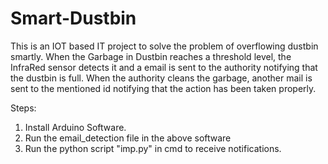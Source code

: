 # Smart-Dustbin
This is an IOT based IT project to solve the problem of overflowing dustbin smartly. 
When the Garbage in Dustbin reaches a threshold  level, the InfraRed sensor detects it and a email is sent to the authority notifying that
the dustbin is full.
When the authority cleans the garbage, another mail is sent to the mentioned id notifying that the action has been taken properly. 

Steps:
1. Install Arduino Software.
2. Run the email_detection file in the above software
3. Run the python script "imp.py" in cmd to receive notifications.



